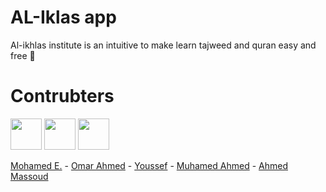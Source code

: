 # AL-Iklas app
  Al-ikhlas institute is an intuitive to make learn tajweed and quran easy and free 🕋
# Contrubters
<img src="https://avatars.githubusercontent.com/u/62839447?v=4" width="50px"> <img src="https://avatars.githubusercontent.com/u/108902855?v=4" width="50px"> <img src="https://avatars.githubusercontent.com/u/108074026?v=4" width="50px">

[Mohamed E.](https://github.com/mszakii) - [Omar Ahmed](https://github.com/OMARAhmeds2) - [Youssef](https://github.com/woolyDestroy7) - [Muhamed Ahmed](https://github.com/Ahmed-Massoud) - [Ahmed Massoud](https://github.com/Ahmed-Massoud)
